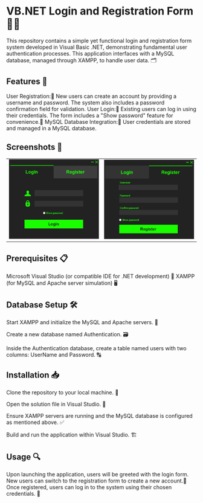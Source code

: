 # VB.NET Login and Registration Form 🚪🔐
This repository contains a simple yet functional login and registration form system developed in Visual Basic .NET, demonstrating fundamental user authentication processes. This application interfaces with a MySQL database, managed through XAMPP, to handle user data. 🗂️

## Features 🌟
User Registration:📝 New users can create an account by providing a username and password. The system also includes a password confirmation field for validation.
User Login:🔑 Existing users can log in using their credentials. The form includes a "Show password" feature for convenience.👀
MySQL Database Integration:💾 User credentials are stored and managed in a MySQL database.
## Screenshots 📸
<table>
  <tr>
    <td><img src="images/LoginForm.jpg" alt="Login Form" width="300"/></td>
    <td><img src="images/RegisterForm.jpg" alt="Registration Form" width="300"/></td>
  </tr>
</table>

## Prerequisites 📋
Microsoft Visual Studio (or compatible IDE for .NET development) 🧰
XAMPP (for MySQL and Apache server simulation) 🖥️
## Database Setup 🛠️
Start XAMPP and initialize the MySQL and Apache servers. 🔄

Create a new database named Authentication. 🗃️

Inside the Authentication database, create a table named users with two columns: UserName and Password. 🔠
## Installation 📥
Clone the repository to your local machine. 📌

Open the solution file in Visual Studio. 📂

Ensure XAMPP servers are running and the MySQL database is configured as mentioned above. ✅

Build and run the application within Visual Studio. 🏗️
## Usage 🔍
Upon launching the application, users will be greeted with the login form. New users can switch to the registration form to create a new account.📝 Once registered, users can log in to the system using their chosen credentials. 🔐
